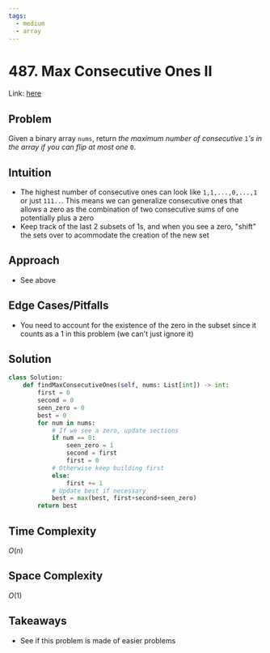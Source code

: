 ```yaml
---
tags:
  - medium
  - array
---
```

# 487. Max Consecutive Ones II
Link: [here](https://leetcode.com/problems/max-consecutive-ones-ii/description/)
## Problem
Given a binary array `nums`, return _the maximum number of consecutive_ `1`_'s in the array if you can flip at most one_ `0`.
## Intuition
- The highest number of consecutive ones can look like `1,1,...,0,...,1` or just `111..`. This means we can generalize consecutive ones that allows a zero as the combination of two consecutive sums of one potentially plus a zero
- Keep track of the last 2 subsets of 1s, and when you see a zero, "shift" the sets over to acommodate the creation of the new set
## Approach
- See above
## Edge Cases/Pitfalls
- You need to account for the existence of the zero in the subset since it counts as a 1 in this problem (we can't just ignore it)
## Solution
```python 
class Solution:
    def findMaxConsecutiveOnes(self, nums: List[int]) -> int:
        first = 0
        second = 0
        seen_zero = 0
        best = 0
        for num in nums:
            # If we see a zero, update sections
            if num == 0:
                seen_zero = 1
                second = first
                first = 0
            # Otherwise keep building first
            else:
                first += 1
            # Update best if necessary 
            best = max(best, first+second+seen_zero)
        return best 
```
## Time Complexity
$O(n)$
## Space Complexity
$O(1)$
## Takeaways 
- See if this problem is made of easier problems 

